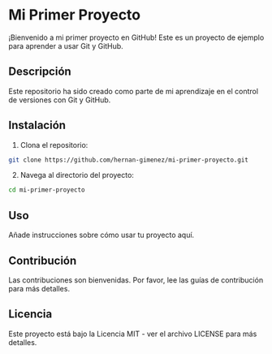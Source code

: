 # Mi Primer Proyecto

¡Bienvenido a mi primer proyecto en GitHub! Este es un proyecto de ejemplo para aprender a usar Git y GitHub.

## Descripción

Este repositorio ha sido creado como parte de mi aprendizaje en el control de versiones con Git y GitHub.

## Instalación

1. Clona el repositorio:
```bash
git clone https://github.com/hernan-gimenez/mi-primer-proyecto.git
```

2. Navega al directorio del proyecto:
```bash
cd mi-primer-proyecto
```

## Uso

Añade instrucciones sobre cómo usar tu proyecto aquí.

## Contribución

Las contribuciones son bienvenidas. Por favor, lee las guías de contribución para más detalles.

## Licencia

Este proyecto está bajo la Licencia MIT - ver el archivo LICENSE para más detalles.
